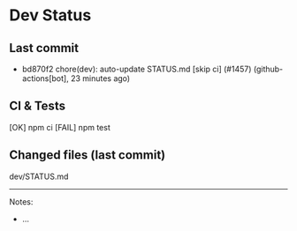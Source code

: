 # Dev Status

## Last commit
- bd870f2 chore(dev): auto-update STATUS.md [skip ci] (#1457) (github-actions[bot], 23 minutes ago)
## CI & Tests
[OK] npm ci
[FAIL] npm test

## Changed files (last commit)
dev/STATUS.md

---
Notes:
- ...
